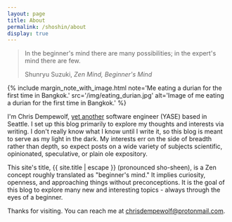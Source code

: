 ```yaml
---
layout: page
title: About
permalink: /shoshin/about
display: true
---
```


<div class="epigraph">
  <blockquote>
    <p>In the beginner's mind there are many possibilities; in the expert's mind there are few.</p>
    <footer>Shunryu Suzuki, <cite>Zen Mind, Beginner's Mind</cite></footer>
  </blockquote>
</div>

{%
   include margin_note_with_image.html
   note='Me eating a durian for the first time in Bangkok.'
   src='/img/eating_durian.jpg'
   alt='Image of me eating a durian for the first time in Bangkok.'
%}

I'm Chris Dempewolf, [yet another](https://en.wikipedia.org/wiki/Yet_another) software engineer (YASE) based in Seattle. I set up this blog primarily to explore my thoughts and interests via writing. I don't really know what I know until I write it, so this blog is meant to serve as my light in the dark. My interests err on the side of breadth rather than depth, so expect posts on a wide variety of subjects scientific, opinionated, speculative, or plain ole expository.

This site's title, <span lang="ja">{{ site.title | escape }}</span> (pronounced sho-sheen), is a Zen concept roughly translated as "beginner's mind."  It implies curiosity, openness, and approaching things without preconceptions.  It is the goal of this blog to explore many new and interesting topics - always through the eyes of a beginner.

Thanks for visiting.  You can reach me at <a href="mailto:chrisdempewolf@protonmail.com">chrisdempewolf@protonmail.com</a>.
